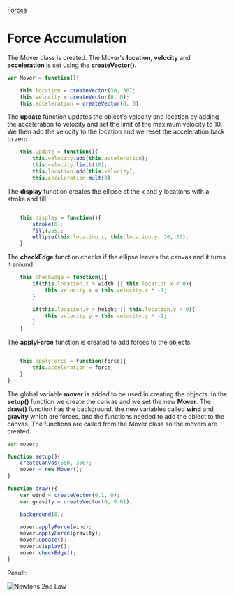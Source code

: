 [Forces](../)

# Force Accumulation

The Mover class is created. The Mover's **location**, **velocity** and **acceleration** is set using the **createVector()**.

```js
var Mover = function(){

    this.location = createVector(30, 30);
    this.velocity = createVector(0, 0);
    this.acceleration = createVector(0, 0);
```
The **update** function updates the object's velocity and location by adding the acceleration to velocity and set the limit of the maximum velocity to 10. We then add the velocity to the location and we reset the acceleration back to zero.  

```js
    this.update = function(){
        this.velocity.add(this.acceleration);
        this.velocity.limit(10);
        this.location.add(this.velocity);
        this.acceleration.mult(0);
```
The **display** function creates the ellipse at the x and y locations with a stroke and fill.

```js

    this.display = function(){
        stroke(0);
        fill(255);
        ellipse(this.location.x, this.location.y, 30, 30);
    }
```
The **checkEdge** function checks if the ellipse leaves the canvas and it turns it around.

```js
    this.checkEdge = function(){
        if(this.location.x > width || this.location.x < 0){
            this.velocity.x = this.velocity.x * -1;
        }

        if(this.location.y > height || this.location.y < 0){
            this.velocity.y = this.velocity.y * -1;
        }
    }
```
The **applyForce** function is created to add forces to the objects.

```js

    this.applyForce = function(force){
        this.acceleration = force;
    }
}
```

The global variable **mover** is added to be used in creating the objects. In the **setup()** function we create the canvas and we set the new **Mover**. The **draw()** function has the background, the new variables called **wind** and **gravity** which are forces, and the functions needed to add the object to the canvas. The functions are called from the Mover class so the movers are created.

```js
var mover;

function setup(){
    createCanvas(650, 350);
    mover = new Mover();
}

function draw(){
    var wind = createVector(0.1, 0);
    var gravity = createVector(0, 0.01);

    background(0);

    mover.applyForce(wind);
    mover.applyForce(gravity);
    mover.update();
    mover.display();
    mover.checkEdge();
}
```

Result:

![Newtons 2nd Law](img/Sketch28.PNG?raw=true " Newtons 2nd Lawn")
